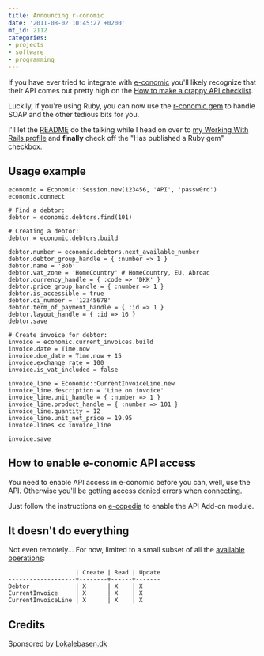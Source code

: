 ```yaml
---
title: Announcing r-conomic
date: '2011-08-02 10:45:27 +0200'
mt_id: 2112
categories:
- projects
- software
- programming
---
```

If you have ever tried to integrate with [e-conomic](http://e-conomic.dk) you'll likely recognize that their API comes out pretty high on the [How to make a crappy API checklist](http://mentalized.net/journal/2011/06/24/how-to-make-a-crappy-api/).

Luckily, if you're using Ruby, you can now use the [r-conomic gem](http://rubygems.org/gems/rconomic) to handle SOAP and the other tedious bits for you.

I'll let the [README](https://github.com/lokalebasen/rconomic/blob/master/README.md) do the talking while I head on over to [my Working With Rails profile](http://workingwithrails.com/person/4796-jakob-skjerning) and **finally** check off the "Has published a Ruby gem" checkbox.

<!--more-->

Usage example
-------------

    economic = Economic::Session.new(123456, 'API', 'passw0rd')
    economic.connect
    
    # Find a debtor:
    debtor = economic.debtors.find(101)
    
    # Creating a debtor:
    debtor = economic.debtors.build
    
    debtor.number = economic.debtors.next_available_number
    debtor.debtor_group_handle = { :number => 1 }
    debtor.name = 'Bob'
    debtor.vat_zone = 'HomeCountry' # HomeCountry, EU, Abroad
    debtor.currency_handle = { :code => 'DKK' }
    debtor.price_group_handle = { :number => 1 }
    debtor.is_accessible = true
    debtor.ci_number = '12345678'
    debtor.term_of_payment_handle = { :id => 1 }
    debtor.layout_handle = { :id => 16 }
    debtor.save
    
    # Create invoice for debtor:
    invoice = economic.current_invoices.build
    invoice.date = Time.now
    invoice.due_date = Time.now + 15
    invoice.exchange_rate = 100
    invoice.is_vat_included = false
    
    invoice_line = Economic::CurrentInvoiceLine.new
    invoice_line.description = 'Line on invoice'
    invoice_line.unit_handle = { :number => 1 }
    invoice_line.product_handle = { :number => 101 }
    invoice_line.quantity = 12
    invoice_line.unit_net_price = 19.95
    invoice.lines << invoice_line
    
    invoice.save


How to enable e-conomic API access
----------------------------------

You need to enable API access in e-conomic before you can, well, use the API. Otherwise you'll be getting access denied errors when connecting.

Just follow the instructions on [e-copedia](http://wiki.e-conomic.co.uk/add-on-modules/) to enable the API Add-on module.


It doesn't do everything
------------------------

Not even remotely... For now, limited to a small subset of all the [available operations](https://www.e-conomic.com/secure/api1/EconomicWebService.asmx):

                       | Create | Read | Update
    -------------------+--------+------+-------
    Debtor             | X      | X    | X
    CurrentInvoice     | X      | X    | X
    CurrentInvoiceLine | X      | X    | X


Credits
-------

Sponsored by [Lokalebasen.dk](http://lokalebasen.dk)
